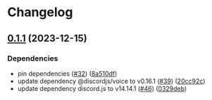 # Changelog

## [0.1.1](https://github.com/discordjs-japan/om/compare/v0.1.0...v0.1.1) (2023-12-15)


### Dependencies

* pin dependencies ([#32](https://github.com/discordjs-japan/om/issues/32)) ([8a510df](https://github.com/discordjs-japan/om/commit/8a510df96496461d187c350bfab573605b4a9b1c))
* update dependency @discordjs/voice to v0.16.1 ([#39](https://github.com/discordjs-japan/om/issues/39)) ([20cc92c](https://github.com/discordjs-japan/om/commit/20cc92c6b433c868e4153db24a7e5eeb6a6b6c62))
* update dependency discord.js to v14.14.1 ([#46](https://github.com/discordjs-japan/om/issues/46)) ([0329deb](https://github.com/discordjs-japan/om/commit/0329deba1b18e0e568fc1234b5a641a83abad8d4))
